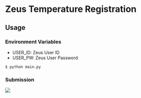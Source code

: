 # Zeus Temperature Registration

## Usage

### Environment Variables

* USER_ID: Zeus User ID
* USER_PW: Zeus User Password

```bash
$ python main.py
```

### Submission
![](https://github.com/hy01n/autotemp/blob/master/submit.png)
